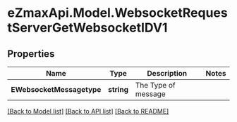 
# eZmaxApi.Model.WebsocketRequestServerGetWebsocketIDV1

## Properties

Name | Type | Description | Notes
------------ | ------------- | ------------- | -------------
**EWebsocketMessagetype** | **string** | The Type of message | 

[[Back to Model list]](../README.md#documentation-for-models)
[[Back to API list]](../README.md#documentation-for-api-endpoints)
[[Back to README]](../README.md)

